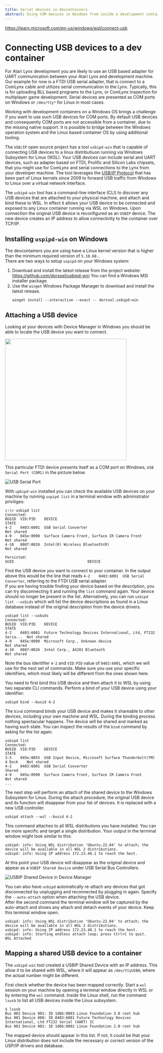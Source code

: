 ```yaml
---
title: Serial devices in devcontainers
abstract: Using COM devices in Windows from inside a development container
---
```

https://learn.microsoft.com/en-us/windows/wsl/connect-usb

# Connecting USB devices to a dev container
For Atari Lynx development you are likely to use an USB based adapter for UART communication between your Atari Lynx and development machine. Our example for now is a FTDI USB serial adapter, that is connect to a ComLynx cable and utilizes serial communication to the Lynx. Typically, this is for uploading BLL based programs to the Lynx, or ComLynx inspection for multiplayer game development. Serial devices are presented as COM ports on Windows or `/dev/tty*` for Linux in most cases.

Working with development containers on a Windows OS brings a challenge if you want to use such USB devices for COM ports. By default USB devices and consequently COM ports are not accessible from a container, due to the missing native support. It is possible to bridge between the Windows operation system and the Linux based container OS by using additional tooling.

The `USB/IP` open source project has a tool `usbipd-win` that is capable of connecting USB devices to a linux distributiuon running via Windows Subsystem for Linux (WSL). Your USB devices can include serial and UART devices, such as adapter based on FTDI, Prolific and Silicon Labs chipsets, that you might use for ComLynx and serial connections to the Lynx from your developer machine. The tool leverages the [USB/IP Protocol](https://www.kernel.org/doc/html/latest/usb/usbip_protocol.html) that has been part of Linux kernels since 2009 to forward USB traffic from Windows to Linux over a virtual network interface.  

The `usbipd-win` tool has a command-line interface (CLI) to discover any USB devices that are attached to your physical machine, and attach and bind these to WSL. In effect it allows your USB device to be connected and exposed to any Linux container running via WSL on Windows. Upon connection the original USB device is reconfigured as an `USBIP` device. The new device creates an IP address to allow connectivity to the container over TCP/IP.

## Installing `uspipd-win` on Windows
The devcontainers you are using have a Linux kernel version that is higher than the minimum required version of `5.10.60.`.  
There are two ways to setup `uspipd` on your Windows system:
1. Download and install the latest release from the project website:  
   https://github.com/dorssel/usbipd-win
   You can find a Windows MSI installer package.
2. Use the `winget` Windows Package Manager to download and install the latest release.
   ```
   winget install --interactive --exact -- dorssel.usbipd-win
   ```

## Attaching a USB device 
Looking at your devices with Device Manager in Windows you should be able to locate the USB device you want to connect.  

<img src="../../assets/chapters/devicemanagerbefore.png" width="400" />

This particular FTDI device presents itself as a COM port on Windows, `USB Serial Port (COM1)` in the picture below.

![USB Serial Port](/assets/chapters/serialports.png)


With `upbipd-win` installed you can check the available USB devices on your machine by running `uspipd list` in a terminal window with administrator priviliges:

```
c:\> usbipd list 
Connected:
BUSID  VID:PID    DEVICE                                                        STATE
4-2    0403:6001  USB Serial Converter                                          Not shared
4-9    045e:0990  Surface Camera Front, Surface IR Camera Front                 Not shared
4-10   8087:0026  Intel(R) Wireless Bluetooth(R)                                Not shared

Persisted:
GUID                                  DEVICE
```

Find the USB device you want to connect to your container. In the output above this would be the line that reads  `4-2    0403:6001  USB Serial Converter`, referring to the FTDI USB serial adapter.  
If you are having trouble finding your device based on the description, you can try disconnecting it and running the `list` command again. Your device should no longer be present in the list. Alternatively, you can run `usbipd list --usbids` which will list the device descriptions as found in a Linux database instead of the original description from the device drivers.

```
usbipd list --usbids
Connected:
BUSID  VID:PID    DEVICE                                                        STATE
4-2    0403:6001  Future Technology Devices International, Ltd, FT232 Seria...  Not shared
4-9    045e:0990  Microsoft Corp., Unknown device                               Not shared
4-10   8087:0026  Intel Corp., AX201 Bluetooth                                  Not shared
```

Note the bus identifier `4-2` and `VID:PID` value of `0403:6001`, which we will use for the next set of commands. Make sure you use your specific identifiers, which most likely will be different from the ones shown here.

You need to first bind this USB device and then attach it to WSL by using two separate CLI commands.
Perform a bind of your USB device using your identifier:

```
usbipd bind --busid 4-2
```

The `bind` command binds your USB device and makes it shareable to other devices, including your own machine and WSL. During the binding process nothing spectacular happens. The device will be shared and marked as having such state. You can inspect the results of the `bind` command by asking for the list again.

```
usbipd list
Connected:
BUSID  VID:PID    DEVICE                                                        STATE
3-5    045e:0855  USB Input Device, Microsoft Surface Thunderbolt(TM) 4 Dock    Not shared
4-2    0403:6001  USB Serial Converter                                          Shared
4-9    045e:0990  Surface Camera Front, Surface IR Camera Front                 Not shared
...
```

The next step will perform an attach of the shared device to the Windows Subsystem for Linux. During the attach procedure, the original USB device and its function will disappear from your list of devices. It is replaced with a new USB controller. 
```
usbipd attach --wsl --busid 4-2
```

This command attaches to all WSL distributions you have installed. You can be more specific and target a single distribution. Your output in the terminal window might look similar to this:

```
usbipd: info: Using WSL distribution 'Ubuntu-22.04' to attach; the device will be available in all WSL 2 distributions.
usbipd: info: Using IP address 172.23.48.1 to reach the host.
```

At this point your USB device will disappear as the original device and appear as a `USBIP Shared Device` under USB Serial Bus Controllers. 

![USBIP Shared Device in Device Manager](/assets/chapters/usbipshareddevice.png)


You can also have `usbipd` automatically re-attach any devices that got disconnected by unplugging and reconnected by plugging in again. Specify the `--auto-attach` option when attaching the USB device.  
After the second command the terminal window will be captured by the auto-attach and shows any attach and detach events of your device. Keep this terminal window open.

```
usbipd: info: Using WSL distribution 'Ubuntu-22.04' to attach; the device will be available in all WSL 2 distributions.
usbipd: info: Using IP address 172.23.48.1 to reach the host.
usbipd: info: Starting endless attach loop; press Ctrl+C to quit.
WSL Attached
```

## Mapping a shared USB device to a container
The `usbipd-win` tool created a USBIP Shared Device with an IP address. This allow it to be shared with WSL, where it will appear as `/dev/ttyUSB0`, where the actual number might be different.

First check whether the device has been mapped correctly. Start a `wsl` session on your machine by opening a terminal window directly in WSL or by entering the `wsl` command. Inside the Linux shell, run the command `lsusb` to list all USB devices inside the Linux subsystem.

```
$ lsusb
Bus 002 Device 001: ID 1d6b:0003 Linux Foundation 3.0 root hub
Bus 001 Device 008: ID 0403:6001 Future Technology Devices International, Ltd FT232 Serial (UART) IC
Bus 001 Device 001: ID 1d6b:0002 Linux Foundation 2.0 root hub
```

The mapped device should appear in this list. If not, it could be that your Linux distribution does not include the necessary or correct version of the USP/IP drivers and database.

